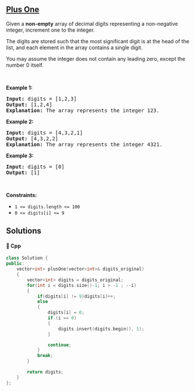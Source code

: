 ## [Plus One](https://leetcode.com/problems/plus-one)

<p>Given a <strong>non-empty</strong> array of decimal digits&nbsp;representing a non-negative integer, increment&nbsp;one to the integer.</p>

<p>The digits are stored such that the most significant digit is at the head of the list, and each element in the array contains a single digit.</p>

<p>You may assume the integer does not contain any leading zero, except the number 0 itself.</p>

<p>&nbsp;</p>
<p><strong>Example 1:</strong></p>

<pre>
<strong>Input:</strong> digits = [1,2,3]
<strong>Output:</strong> [1,2,4]
<strong>Explanation:</strong> The array represents the integer 123.
</pre>

<p><strong>Example 2:</strong></p>

<pre>
<strong>Input:</strong> digits = [4,3,2,1]
<strong>Output:</strong> [4,3,2,2]
<strong>Explanation:</strong> The array represents the integer 4321.
</pre>

<p><strong>Example 3:</strong></p>

<pre>
<strong>Input:</strong> digits = [0]
<strong>Output:</strong> [1]
</pre>

<p>&nbsp;</p>
<p><strong>Constraints:</strong></p>

<ul>
	<li><code>1 &lt;= digits.length &lt;= 100</code></li>
	<li><code>0 &lt;= digits[i] &lt;= 9</code></li>
</ul>


## Solutions
#### 🧠 Cpp
```cpp
class Solution {
public:
    vector<int> plusOne(vector<int>& digits_original)
    {
        vector<int> digits = digits_original;
        for(int i = digits.size()-1; i > -1 ; --i)
        {
            if(digits[i] != 9)digits[i]++;
            else
            {
                digits[i] = 0;
                if (i == 0)
                {
                    digits.insert(digits.begin(), 1);
                }

                continue;
            }
            break;
        }
        
        return digits;
    }
};
```
